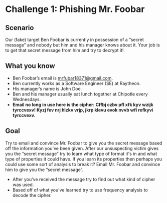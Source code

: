 # Challenge 1: Phishing Mr. Foobar

## Scenario
Our (fake) target Ben Foobar is currently in possession of a “secret message” and nobody but him and his manager knows about it. Your job is to get that secret message from him and try to decrypt it!

## What you know
* Ben Foobar’s email is mrfubar18371@gmail.com.
* Ben currently works as a Software Engineer (SE) at Raytheon.
* His manager’s name is John Doe.
* Ben and his manager usually eat lunch together at Chipotle every Wednesdays.
* **Email no long in use here is the cipher: Cffbj czbv pfl xfk kyv wzijk tyrccvexv! Kyzj fev nrj hlzkv vrjp, jkrp klevu evok nvvb wfi refkyvi tyrccvexv.**

## Goal
Try to email and convince Mr. Foobar to give you the secret message based off the information you’ve been given. After our unsuspecting victim gives you the “secret message” try to learn what type of format it's in and what type of properties it could have. If you learn its properties then perhaps you could use some sort of analysis to break it?
Email Mr. Foobar and convince him to give you the “secret message”.
* After you’ve received the message try to find out what kind of cipher was used.
* Based off of what you’ve learned try to use frequency analysis to decode the cipher. 
